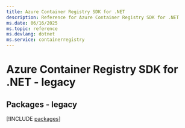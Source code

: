 ```yaml
---
title: Azure Container Registry SDK for .NET
description: Reference for Azure Container Registry SDK for .NET
ms.date: 06/16/2025
ms.topic: reference
ms.devlang: dotnet
ms.service: containerregistry
---
```

# Azure Container Registry SDK for .NET - legacy
## Packages - legacy
[!INCLUDE [packages](container-registry-index.md)]